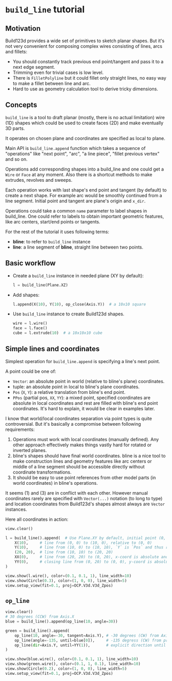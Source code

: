 # `build_line` tutorial

## Motivation

Build123d provides a wide set of primitives to sketch planar shapes. But it's
not very convenient for composing complex wires consisting of lines, arcs and
fillets:

* You should constantly track previous end point/tangent and pass it to a next
  edge segment.
* Trimming even for trivial cases is low level.
* There is `FilletPolyline` but it could fillet only straight lines, no easy
  way to make a fillet between line and arc.
* Hard to use as geometry calculation tool to derive tricky dimensions.

## Concepts

`build_line` is a tool to draft planar (mostly, there is no actual limitation)
wire (1D) shapes which could be used to create faces (2D) and make eventually 3D parts.

It operates on chosen plane and coordinates are specified as local to plane.

Main API is `build_line.append` function which takes a sequence of "operations"
like "next point", "arc", "a line piece", "fillet previous vertex" and so on.

Operations add corresponding shapes into a build_line and one could get
a `Wire` or `Face` at any moment. Also there is a shortcut methods to make extrudes,
revolves and sweeps.

Each operation works with last shape's end point and tangent (by default)
to create a next shape. For example arc would be smoothly continued from
a line segment. Initial point and tangent are plane's origin and `x_dir`.

Operations could take a common `name` parameter to label shapes in build_line.
One could refer to labels to obtain important geometric features, like arc centers,
start/end points or tangents.

For the rest of the tutorial it uses following terms:

* **bline**: to refer to `build_line` instance
* **line**: a line segment of **bline**, straight line between two points.

## Basic workflow

* Create a `build_line` instance in needed plane (XY by default):

    ```python
    l = build_line(Plane.XZ)
    ```

* Add shapes:

    ```python
    l.append(X(10), Y(10), op_close(Axis.Y))  # a 10x10 square
    ```

* Use `build_line` instance to create Build123d shapes.

    ```python
    wire = l.wire()
    face = l.face()
    cube = l.extrude(10)  # a 10x10x10 cube
    ```

## Simple lines and coordinates

Simplest operation for `build_line.append` is specifying a line's next point.

A point could be one of:

* `Vector`: an absolute point in world (relative to bline's plane) coordinates.
* tuple: an absolute point in local to bline's plane coordinates.
* `Pos` (`X`, `Y`): a relative translation from bline's end point.
* `PPos` (partial pos, `XX`, `YY`): a mixed point, specified coordinates are absolute in
  local coordinates and rest are filled with bline's end point coordinates. It's
  hard to explain, it would be clear in examples later.

I know that world/local coordinates separation via point types is quite controversial.
But it's basically a compromise between following requirements:

1. Operations must work with local coordinates (manually defined). Any other
   approach effectively makes things vastly hard for rotated or inverted planes.
2. bline's shapes should have final world coordinates. bline is a nice tool
   to make construction lines and geometry features like arc centers or middle
   of a line segment should be accessible directly without coordinate transformations.
3. It should be easy to use point references from other model parts (in world
   coordinates) in bline's operations.

It seems (1) and (3) are in conflict with each other. However manual coordinates
rarely are specified with `Vector(...)` notation (to long to type) and location coordinates from
Build123d's shapes almost always are `Vector` instances.

Here all coordinates in action:

```python simple_line_1
view.clear()

l = build_line().append(  # Use Plane.XY by default, initial point (0, 0)
    X(10),     # line from (0, 0) to (10, 0), relative to (0, 0)
    Y(10),     # line from (10, 0) to (10, 10), `Y` is `Pos` and thus relative
    (20, 20),  # line from (10, 10) to (20, 20)
    XX(0),     # line from (20, 20) to (0, 20), x-coord is absolute and y is from last shape's end
    YY(0),     # closing line from (0, 20) to (0, 0), y-coord is absolute and x is from last shape's end
)

view.show(l.wire(), color=(0.1, 0.1, 1), line_width=10)
view.show(Circle(0.3), color=(1, 0, 0), line_width=5)
view.setup_view(fit=0.1, proj=OCP.V3d.V3d_Zpos)
```

## `op_line`

```python op_line_angle_1
view.clear()
# 30 degrees (CCW) from Axis.X
blue = build_line().append(op_line(10, angle=30))

green = build_line().append(
    op_line(10, angle=-30, tangent=Axis.Y), # -30 degrees (CW) from Axis.Y
    op_line(angle=-135, until=blue[0]),     # -135 degress (CW) from prev line until intersection
    op_line(dir=Axis.Y, until=YY(1)),       # explicit direction until line at point (0, 1) parallel to Axis.X
)

view.show(blue.wire(), color=(0.1, 0.1, 1), line_width=10)
view.show(green.wire(), color=(0.1, 1, 0.1), line_width=10)
view.show(Circle(0.2), color=(1, 0, 0), line_width=5)
view.setup_view(fit=0.1, proj=OCP.V3d.V3d_Zpos)
```
